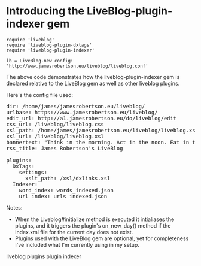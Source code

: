 # Introducing the LiveBlog-plugin-indexer gem

    require 'liveblog'
    require 'liveblog-plugin-dxtags'
    require 'liveblog-plugin-indexer'
        
    lb = LiveBlog.new config: 'http://www.jamesrobertson.eu/liveblog/liveblog.conf'

The above code demonstrates how the liveblog-plugin-indexer gem is declared relative to the LiveBlog gem as well as other liveblog plugins.

Here's the config file used:

<pre>
dir: /home/james/jamesrobertson.eu/liveblog/
urlbase: https://www.jamesrobertson.eu/liveblog/
edit_url: http://a1.jamesrobertson.eu/do/liveblog/edit
css_url: /liveblog/liveblog.css
xsl_path: /home/james/jamesrobertson.eu/liveblog/liveblog.xsl
xsl_url: /liveblog/liveblog.xsl
bannertext: "Think in the morning. Act in the noon. Eat in the evening. Sleep in the night." William Blake
rss_title: James Robertson's LiveBlog

plugins:
  DxTags:
    settings:
      xslt_path: /xsl/dxlinks.xsl
  Indexer:
    word_index: words_indexed.json
    url_index: urls_indexed.json
</pre>

Notes: 

* When the Liveblog#initialize method is executed it intialiases the plugins, and it triggers the plugin's on_new_day() method if the index.xml file for the current day does not exist.
* Plugins used with the LiveBlog gem are optional, yet for completeness I've included what I'm currently using in my setup.

liveblog plugins plugin indexer
